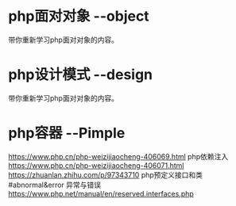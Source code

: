 # php面对对象  --object
  带你重新学习php面对对象的内容。
# php设计模式  --design
带你重新学习php面对对象的内容。
# php容器   --Pimple
https://www.php.cn/php-weizijiaocheng-406069.html
php依赖注入
https://www.php.cn/php-weizijiaocheng-406071.html
https://zhuanlan.zhihu.com/p/97343710
php预定义接口和类
#abnormal&error
异常与错误
https://www.php.net/manual/en/reserved.interfaces.php